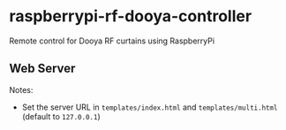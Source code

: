 # raspberrypi-rf-dooya-controller
Remote control for Dooya RF curtains using RaspberryPi

## Web Server
Notes: 
- Set the server URL in `templates/index.html` and `templates/multi.html` (default to `127.0.0.1`)